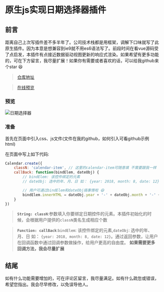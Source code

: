 # 原生js实现日期选择器插件

## 前言
距离自己上次写插件差不多半年了。公司技术栈都是用框架，调解下口味就写了此原生插件。因为本意是想兼容到ie9就不用es6语法写了。前段时间在看vue源码受了点启发，本插件有点接近数据驱动视图更新的响应式渲染。如果希望有更多功能的，可在下方留言，我尽量扩展！如果你有需要或者喜欢的话，可以给我github来个star 😆
> [仓库地址](https://github.com/zhouatie/plugin/tree/master/datepicker)

> [在线预览](https://zhouatie.github.io/plugin/datepicker/datepicker.html)

### 预览
![日期选择器](https://github.com/zhouatie/plugin/raw/master/datepicker/data/datepicker.gif)

### 准备
首先在页面中引入css、js文件(文件在我的github，如何引入可看github示例html)

在页面中写上如下代码:

```javaScript
Calendar.create({
    classN: 'calendar-item', // 这里的calendar-item可随意填 不需要跟我一样
    callBack: function(bindElem, dateObj) {
        // bindElem: 该控件绑定的元素
        // dateObj: 选中的年、月、日 如： {year: 2018, month: 8, date: 12}

        // 用户可通过bindElem和dateObj搞事情啦 😆
        bindElem.innerHTML = dateObj.year + '-' + dateObj.month + '-' + dateObj.date;
    }
})
```

>**`String: classN`**:参数填入你要绑定日期控件的元素。本插件初始化的时候，会根据用户提供的`classN`类名生成相应个数

>**`Function: callBack`**:`bindElem`: 该控件绑定的元素,`dateObj`: 选中的年、月、日 如： `{year: 2018, month: 8, date: 12}`。通过返回参数，让用户在回调函数中通过回调参数做操作，给用户更高的自由度。
> **如果需要更多回调方法，我会尽量扩展**


## 结尾
如有什么功能需要增加的，可在评论区留言，我尽量满足。如有什么疏忽或错误，希望您指出。我会尽早修改，以免误导他人。
